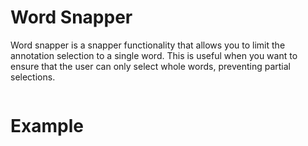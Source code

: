 # Word Snapper

Word snapper is a snapper functionality that allows you to limit the annotation selection to a single word. This is
useful when you want to ensure that the user can only select whole words, preventing partial selections.

```ts

``` 

# Example

<ClientOnly>
<div>
    <div id="annotated--word-snapper"></div>
</div>

<script setup>
//
import { wordSnapper } from "@demo";

wordSnapper('annotated--word-snapper')

</script>
</ClientOnly>
